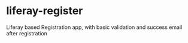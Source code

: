 # liferay-register
Liferay based Registration app, with basic validation and success email after registration
